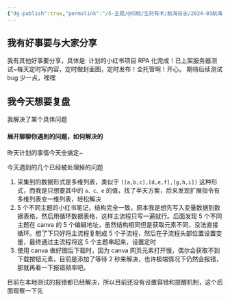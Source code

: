 ```yaml
---
{"dg-publish":true,"permalink":"/5-主题/@归档/生财有术/航海日志/2024-03航海「RPA提效」/航海日志-RPA提效-2024-04-07/","tags":["生财有术","航海日志","RPA提效"],"noteIcon":"1","created":"2024-04-07","updated":"2024-04-10"}
---
```


## 我有好事要与大家分享
我有其他好事要分享，具体是: 计划的小红书项目 RPA 化完成！已上架服务器测试~每天定时写内容，定时做封面图，定时发布！全托管啊！开心。 
期待后续测试 bug 少一点，嘿嘿

## 我今天想要复盘
我解决了某个具体问题

#### 展开聊聊你遇到的问题，如何解决的
昨天计划的事情今天全搞定~ 

今天遇到的几个已经被处理掉的问题 
1. 采集到的数据形式是多维列表，类似于 `[[a,b,c],[d,e,f],[g,h,i]]` 这种形式，而我是只想要其中的 `a、c、e` 的值，找了半天方案，后来发现扩展指令有多维列表变一维列表，轻松解决 
2. 5 个不同主题的小红书笔记，结构完全一致，原本我是想先写入变量数据到数据表格，然后用循环数据表格，这样主流程只写一遍就行。后面发现 5 个不同主题在 canva 的 5 个编辑地址，虽然结构相同但是获取元素不同，没法直接循环。想了下只好将主流程复制成 5 个子流程，然后在子流程头部位置设置变量，最终通过主流程将这 5 个主题串起来，设置定时 
3. 使用 canva 做好图后下载时，因为 canva 网页元素打开慢，偶尔会获取不到下载按钮元素，目前是添加了等待 2 秒来解决，也许极端情况下仍然会报错，那就再看一下报错频率吧。

目前在本地测试的报错都已经解决，所以目前还没有设置容错和提醒机制，这个后面观察一下先